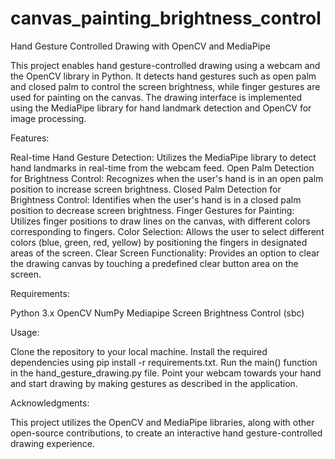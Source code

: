# canvas_painting_brightness_control
Hand Gesture Controlled Drawing with OpenCV and MediaPipe

This project enables hand gesture-controlled drawing using a webcam and the OpenCV library in Python.
It detects hand gestures such as open palm and closed palm to control the screen brightness, while finger gestures are used for painting on the canvas.
The drawing interface is implemented using the MediaPipe library for hand landmark detection and OpenCV for image processing.

Features:

Real-time Hand Gesture Detection: Utilizes the MediaPipe library to detect hand landmarks in real-time from the webcam feed.
Open Palm Detection for Brightness Control: Recognizes when the user's hand is in an open palm position to increase screen brightness.
Closed Palm Detection for Brightness Control: Identifies when the user's hand is in a closed palm position to decrease screen brightness.
Finger Gestures for Painting: Utilizes finger positions to draw lines on the canvas, with different colors corresponding to fingers.
Color Selection: Allows the user to select different colors (blue, green, red, yellow) by positioning the fingers in designated areas of the screen.
Clear Screen Functionality: Provides an option to clear the drawing canvas by touching a predefined clear button area on the screen.

Requirements:

Python 3.x
OpenCV
NumPy
Mediapipe
Screen Brightness Control (sbc)

Usage:

Clone the repository to your local machine.
Install the required dependencies using pip install -r requirements.txt.
Run the main() function in the hand_gesture_drawing.py file.
Point your webcam towards your hand and start drawing by making gestures as described in the application.

Acknowledgments:

This project utilizes the OpenCV and MediaPipe libraries, along with other open-source contributions, to create an interactive hand gesture-controlled drawing experience.
